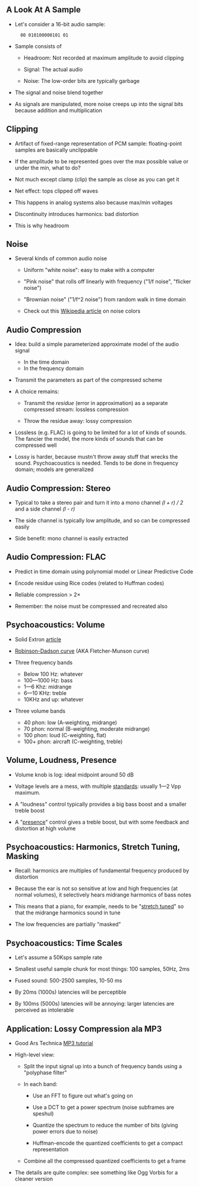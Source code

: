 ## A Look At A Sample

* Let's consider a 16-bit audio sample:

        00 010100000101 01

* Sample consists of

    * Headroom: Not recorded at maximum amplitude to avoid
      clipping

    * Signal: The actual audio

    * Noise: The low-order bits are typically garbage

* The signal and noise blend together

* As signals are manipulated, more noise creeps up into the
  signal bits because addition and multiplication

## Clipping

* Artifact of fixed-range representation of PCM sample:
  floating-point samples are basically unclippable

* If the amplitude to be represented goes over the max
  possible value or under the min, what to do?

* Not much except clamp (clip) the sample as close as you
  can get it

* Net effect: tops clipped off waves

* This happens in analog systems also because max/min
  voltages

* Discontinuity introduces harmonics: bad distortion

* This is why headroom

## Noise

* Several kinds of common audio noise

    * Uniform "white noise": easy to make with a computer

    * "Pink noise" that rolls off linearly with frequency ("1/f
      noise", "flicker noise")

    * "Brownian noise" ("1/f^2 noise") from random walk in time
      domain

    * Check out this
      [Wikipedia article](https://en.wikipedia.org/wiki/Colors_of_noise)
      on noise colors

## Audio Compression

* Idea: build a simple parameterized approximate model of
  the audio signal

    * In the time domain
    * In the frequency domain

* Transmit the parameters as part of the compressed scheme

* A choice remains:

  * Transmit the *residue* (error in approximation) as a
    separate compressed stream: lossless compression

  * Throw the residue away: lossy compression

* Lossless (e.g. FLAC) is going to be limited for a lot of
  kinds of sounds. The fancier the model, the more kinds of
  sounds that can be compressed well

* Lossy is harder, because mustn't throw away stuff that
  wrecks the sound. Psychoacoustics is needed. Tends to be
  done in frequency domain; models are generalized

## Audio Compression: Stereo

* Typical to take a stereo pair and turn it into a mono
  channel *(l + r) / 2* and a side channel *(l - r)*

* The side channel is typically low amplitude, and so can be
  compressed easily

* Side benefit: mono channel is easily extracted

## Audio Compression: FLAC

* Predict in time domain using polynomial model or Linear
  Predictive Code

* Encode residue using Rice codes (related to Huffman codes)

* Reliable compression > 2×

* Remember: the noise must be compressed and recreated also

## Psychoacoustics: Volume

* Solid Extron
  [article](https://www.extron.com/company/article.aspx?id=loudnesscontrol_ts)

* [Robinson-Dadson curve](https://www.extron.com/technology/img/loudnesscontrol_ts_2-lg.jpg)
  (AKA Fletcher-Munson curve)

* Three frequency bands

    * Below 100 Hz: whatever
    * 100—1000 Hz: bass
    * 1—6 Khz: midrange
    * 6—10 KHz: treble
    * 10KHz and up: whatever

* Three volume bands

    * 40 phon: low (A-weighting, midrange)
    * 70 phon: normal (B-weighting, moderate midrange)
    * 100 phon: loud (C-weighting, flat)
    * 100+ phon: aircraft (C-weighting, treble)

## Volume, Loudness, Presence

* Volume knob is log: ideal midpoint around 50 dB

* Voltage levels are a mess, with multiple
  [standards](https://en.wikipedia.org/wiki/Line_level):
  usually 1—2 Vpp maximum.

* A "loudness" control typically provides a big bass boost
  and a smaller treble boost

* A
  "[presence](https://www.fender.com/articles/tech-talk/be-in-the-moment-the-presence-control-explained)"
  control gives a treble boost, but with some feedback and
  distortion at high volume

## Psychoacoustics: Harmonics, Stretch Tuning, Masking

* Recall: harmonics are multiples of fundamental frequency
  produced by distortion

* Because the ear is not so sensitive at low and high
  frequencies (at normal volumes), it selectively hears
  midrange harmonics of bass notes

* This means that a piano, for example, needs to be
  "[stretch tuned]($@RESOURCEVIEWBYID*85@$)"
  so that the midrange harmonics sound in tune

* The low frequencies are partially "masked"

## Psychoacoustics: Time Scales

* Let's assume a 50Ksps sample rate

* Smallest useful sample chunk for most things: 100 samples,
  50Hz, 2ms

* Fused sound: 500-2500 samples, 10-50 ms

* By 20ms (1000s) latencies will be perceptible

* By 100ms (5000s) latencies will be annoying: larger
  latencies are perceived as intolerable

## Application: Lossy Compression ala MP3

* Good Ars Technica
  [MP3 tutorial](https://arstechnica.com/features/2007/10/the-audiofile-understanding-mp3-compression/)

* High-level view:

    * Split the input signal up into a bunch of frequency
      bands using a "polyphase filter"

    * In each band:

        * Use an FFT to figure out what's going on

        * Use a DCT to get a power spectrum (noise subframes
          are speshul)

        * Quantize the spectrum to reduce the number of bits
          (giving power errors due to noise)

        * Huffman-encode the quantized coefficients to get a
          compact representation

    * Combine all the compressed quantized coefficients to get
      a frame

* The details are quite complex: see something like Ogg
  Vorbis for a cleaner version


